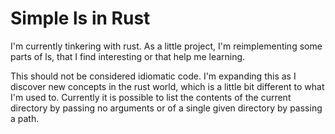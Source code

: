 # Simple ls in Rust

I'm currently tinkering with rust. As a little project, I'm reimplementing some parts of ls, that I find interesting or that help me learning.

This should not be considered idiomatic code. I'm expanding this as I discover new concepts in the rust world,
which is a little bit different to what I'm used to.
Currently it is possible to list the contents of the current directory by passing no arguments or of a single given directory by passing a path.